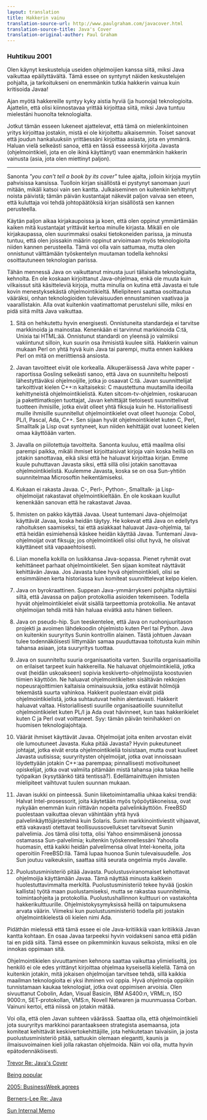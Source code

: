 ```yaml
---
layout: translation
title: Hakkerin vainu
translation-source-url: http://www.paulgraham.com/javacover.html
translation-source-title: Java's Cover
translation-original-author: Paul Graham
---
```

### Huhtikuu 2001

Olen käynyt keskusteluja useiden ohjelmoijien kanssa siitä, miksi Java vaikuttaa
epäilyttävältä. Tämä essee on syntynyt näiden keskustelujen pohjalta, ja
tarkoitukseni on enemmänkin tutkia hakkerin vainua kuin kritisoida Javaa!

Ajan myötä hakkereille syntyy kyky aistia hyviä (ja huonoja) teknologioita.
Ajattelin, että olisi kiinnostavaa yrittää kirjoittaa siitä, miksi Java tuntuu
mielestäni huonolta teknologialta.

Jotkut tämän esseen lukeneet ajattelevat, että tämä on mielenkiintoinen yritys
kirjoittaa jostakin, mistä ei ole kirjoitettu aikaisemmin. Toiset sanovat että
joudun hankaluuksiin yrittäessäni kirjoittaa asiasta, jota en ymmärrä. Haluan
vielä selkeästi sanoa, että en tässä esseessä kirjoita Javasta
(ohjelmointikieli, jota en ole ikinä käyttänyt) vaan enemmänkin hakkerin
vainusta (asia, jota olen miettinyt paljon).

* * *

Sanonta *"you can't tell a book by its cover"* tulee ajalta, jolloin kirjoja
myytiin pahvisissa kansissa. Tuolloin kirjan sisällöstä ei pystynyt sanomaan
juuri mitään, mikäli katsoi vain sen kantta. Julkaiseminen on kuitenkin
kehittynyt noista päivistä; tämän päivän kustantajat näkevät paljon vaivaa sen
eteen, että kuluttaja voi tehdä johtopäätöksiä kirjan sisällöstä sen kannen
perusteella.

Käytän paljon aikaa kirjakaupoissa ja koen, että olen oppinut ymmärtämään kaiken
mitä kustantajat yrittävät kertoa minulle kirjasta. Mikäli en ole kirjakaupassa,
olen suurimmaksi osaksi tietokoneiden parissa, ja minusta tuntuu, että olen
joissakin määrin oppinut arvioimaan myös teknologioita niiden kannen
perusteella. Tämä voi olla vain sattumaa, mutta olen onnistunut välttämään
työskentelyn muutaman todella kehnoksi osoittautuneen teknologian parissa.

Tähän mennessä Java on vaikuttanut minusta juuri tällaiselta teknologialta,
kehnolta. En ole koskaan kirjoittanut Java-ohjelmaa, enkä ole muuta kuin
vilkaissut sitä käsitteleviä kirjoja, mutta minulla on kutina että Javasta ei
tule kovin menestyksekästä ohjelmointikieltä. Mielipiteeni saattaa osoittautua
vääräksi, onhan teknologioiden tulevaisuuden ennustaminen vaativaa ja
vaarallistakin. Alla ovat kuitenkin vaatimattomat perusteluni sille, miksi en
pidä siitä miltä Java vaikuttaa.

1. Sitä on hehkutettu hyvin energisesti. Onnistuneita standardeja ei tarvitse
   markkinoida ja mainostaa. Kenenkään ei tarvinnut markkinoida C:tä, Unixia tai
   HTML:ää. Onnistunut standardi on yleensä jo valmiiksi vakiintunut silloin, kun
   suurin osa ihmisistä kuulee siitä. Hakkerin vainun mukaan Perl on yhtä hyvä kuin
   Java tai parempi, mutta ennen kaikkea Perl on mitä on meriittiensä ansiosta.

2. Javan tavoitteet eivät ole korkealla. Alkuperäisessä Java white paper
   -raportissa Gosling selkeästi sanoo, että Java on suunniteltu helposti
   lähestyttäväksi ohjelmoijille, jotka jo osaavat C:tä. Javan suunnittelijat
   tarkoittivat kielen C++:n kaltaiseksi: C maustettuna muutamilla ideoilla
   kehittyneistä ohjelmointikielistä. Kuten sitcom-tv-ohjelmien, roskaruoan ja
   pakettimatkojen tuottajat, Javan kehittäjät tietoisesti suunnittelivat
   tuotteen ihmisille, jotka eivät olleet yhtä fiksuja kuin he.
   Historiallisesti muille ihmisille suunnitellut ohjelmointikielet ovat olleet
   huonoja: Cobol, PL/I, Pascal, Ada, C++. Sen sijaan hyvät ohjelmointikielet
   kuten C, Perl, Smalltalk ja Lisp ovat syntyneet, kun niiden kehittäjät ovat
   luoneet kielen omaa käyttöään varten.

3. Javalla on piilotettuja tavoitteita. Sanonta kuuluu, että maailma olisi
   parempi paikka, mikäli ihmiset kirjoittaisivat kirjoja vain koska heillä on
   jotakin sanottavaa, eikä siksi että he haluavat kirjoittaa kirjan. Emme kuule
   puhuttavan Javasta siksi, että sillä olisi jotakin sanottavaa
   ohjelmointikielistä. Kuulemme Javasta, koska se on osa Sun-yhtiön
   suunnitelmaa Microsoftin heikentämiseksi.

4. Kukaan ei rakasta Javaa. C-, Perl-, Python-, Smalltalk- ja Lisp-ohjelmoijat
   rakastavat ohjelmointikieltään. En ole koskaan kuullut kenenkään sanovan että he
   rakastavat Javaa.

5. Ihmisten on pakko käyttää Javaa. Useat tuntemani Java-ohjelmoijat käyttävät
   Javaa, koska heidän täytyy. He kokevat että Java on edellytys rahoituksen
   saamiseksi, tai että asiakkaat haluavat Java-ohjelmia, tai että heidän
   esimiehensä käskee heidän käyttää Javaa. Tuntemani Java-ohjelmoijat ovat
   fiksuja; jos ohjelmointikieli olisi ollut hyvä, he olisivat käyttäneet sitä
   vapaaehtoisesti.

6. Liian monella kokilla on lusikkansa Java-sopassa. Pienet ryhmät ovat
   kehittäneet parhaat ohjelmointikielet. Sen sijaan komiteat näyttävät
   kehittävän Javaa. Jos Javasta tulee hyvä ohjelmointikieli, olisi se
   ensimmäinen kerta historiassa kun komiteat suunnittelevat kelpo kielen.

7. Java on byrokraattinen. Suppean Java-ymmärrykseni pohjalta näyttäisi siltä,
   että Javassa on paljon protokollia asioiden tekemiseen. Todella hyvät
   ohjelmointikielet eivät sisällä tarpeettomia protokollia. Ne antavat
   ohjelmoijan tehdä mitä hän haluaa eivätkä astu hänen tielleen.

8. Java on pseudo-hip. Sun teeskentelee, että Java on ruohonjuuritason projekti
   ja avoimen lähdekoodin ohjelmisto kuten Perl tai Python. Java on kuitenkin
   suuryritys Sunin kontrollin alainen. Tästä johtuen Javaan tulee
   todennäköisesti liittymään samaa puuduttavaa toitotusta kuin mihin tahansa
   asiaan, jota suuryritys tuottaa.

9. Java on suunniteltu suuria organisaatioita varten. Suurilla organisaatioilla
   on erilaiset tarpeet kuin hakkereilla. Ne haluavat ohjelmointikieliä, jotka
   ovat (heidän uskoakseen) sopivia keskiverto-ohjelmoijista koostuvien tiimien
   käyttöön. Ne haluavat ohjelmointikielten sisältävän rekkojen
   nopeusrajoittimien kaltaisia ominaisuuksia, jotka estävät hölmöjä tekemästä
   suurta vahinkoa. Hakkerit puolestaan eivät pidä ohjelmointikielistä, jotka
   suhtautuvat heihin alentavasti. Hakkerit haluavat valtaa. Historiallisesti
   suurille organisaatioille suunnitellut ohjelmointikielet kuten PL/I ja Ada
   ovat hävinneet, kun taas hakkerikielet kuten C ja Perl ovat voittaneet. Syy:
   tämän päivän teinihakkeri on huomisen teknologiajohtaja.

10. Väärät ihmiset käyttävät Javaa. Ohjelmoijat joita eniten arvostan eivät ole
    lumoutuneet Javasta. Kuka pitää Javasta? Hyvin pukeutuneet johtajat, jotka
    eivät erota ohjelmointikieliä toisistaan, mutta ovat kuulleet Javasta
    uutisissa; suuryritysten ohjelmoijat, jotka ovat innoissaan löydettyään
    jotakin C++:aa parempaa; pinnallisesti motivoituneet opiskelijat, jotka ovat
    valmiita pitämään mistä tahansa joka takaa heille työpaikan (kysytäänkö tätä
    tentissä?). Edellämainittujen ihmisten mielipiteet vaihtuvat tuulen suunnan
    mukaan.

11. Javan isukki on pinteessä. Sunin liiketoimintamallia uhkaa kaksi trendiä:
    Halvat Intel-prosessorit, joita käytetään myös työpöytäkoneissa, ovat
    nykyään enemmän kuin riittävän nopeita palvelinkäyttöön. FreeBSD puolestaan
    vaikuttaa olevan vähintään yhtä hyvä palvelinkäyttöjärjestelmä kuin Solaris.
    Sunin markkinointiviestit vihjaavat, että vakavasti otettavat
    teollisuussovellukset tarvitsevat Sunin palvelimia. Jos tämä olisi totta,
    olisi Yahoo ensimmäisenä jonossa ostamassa Sun-palvelimia; kuitenkin
    työskennellessäni Yahoolla huomasin, että kaikki heidän palvelimensa olivat
    Intel-koneita, joita operoitiin FreeBSD:llä. Tämä lupaa huonoa Sunin
    tulevaisuudelle. Jos Sun joutuu vaikeuksiin, saattaa siitä seurata ongelmia
    myös Javalle.

12. Puolustusministeriö pitää Javasta. Puolustusviranomaiset kehottavat
    ohjelmoijia käyttämään Javaa. Tämä näyttää minusta kaikkein
    huolestuttavimmalta merkiltä. Puolustusministeriö tekee hyvää (joskin
    kallista) työtä maan puolustamiseksi, mutta se rakastaa suunnitelmia,
    toimintaohjeita ja protokollia. Puolustushallinnon kulttuuri on vastakohta
    hakkerikulttuurille. Ohjelmistokysymyksissä heillä on taipumuksena arvata
    väärin. Viimeksi kun puolustusministeriö todella piti jostakin
    ohjelmointikielestä oli kielen nimi Ada.

Pidäthän mielessä että tämä essee ei ole Java-kritiikkiä vaan kritiikkiä Javan
kantta kohtaan. En osaa Javaa tarpeeksi hyvin voidakseni sanoa että pidän tai en
pidä siitä. Tämä essee on pikemminkin kuvaus seikoista, miksi en ole innokas
oppimaan sitä.

Ohjelmointikielen sivuuttaminen kehnona saattaa vaikuttaa ylimieliseltä, jos
henkilö ei ole edes yrittänyt kirjoittaa ohjelmaa kyseisellä kielellä. Tämä on
kuitenkin jotakin, mitä jokaisen ohjelmoijan tarvitsee tehdä, sillä kaikkia
maailman teknologioita ei yksi ihminen voi oppia. Hyvä ohjelmoija oppiikin
tunnistamaan kaukaa teknologiat, jotka ovat oppimisen arvoisia. Olen sivuuttanut
Cobolin, Adan, Visual Basicin, IBM AS400:n, VRML:n, ISO 9000:n, SET-protokollan,
VMS:n, Novell Netwaren ja muunmuassa Corban. Vainuni kertoi, että niissä on
jotakin mätää.

Voi olla, että olen Javan suhteen väärässä. Saattaa olla, että ohjelmointikieli
jota suuryritys markkinoi parantaakseen strategista asemaansa, jota komiteat
kehittävät keskivertokehittäjille, jota hehkutetaan taivaisiin, ja josta
puolustusministeriö pitää, sattuukin olemaan elegantti, kaunis ja
ilmaisuvoimainen kieli jolla rakastan ohjelmoida. Näin voi olla, mutta hyvin
epätodennäköisesti.

[Trevor Re: Java's Cover](http://www.paulgraham.com/trevrejavcov.html)

[Being popular](http://www.paulgraham.com/popular.html)

[2005: BusinessWeek
agrees](http://www.businessweek.com/stories/2005-12-12/java-its-so-nineties)

[Berners-Lee Re: Java](http://www.paulgraham.com/bljava.html)

[Sun Internal Memo](http://www.archub.org/javamemo.txt)
